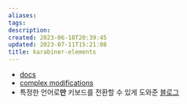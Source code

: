 ```yaml
---
aliases: 
tags: 
description: 
created: 2023-06-18T20:39:45
updated: 2023-07-11T15:21:08
title: karabiner-elements
---
```

- [docs](https://karabiner-elements.pqrs.org/docs/)
- [complex modifications](https://github.com/ChoiWheatley/my-karabiner-complex-modifications)
- 특정한 언어로**만** 키보드를 전환할 수 있게 도와준 [블로그](https://solovyov.net/blog/2020/karabiner-hotkeys/)